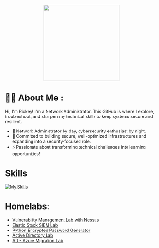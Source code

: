<div id="header" align="center">
  <img src="https://media.giphy.com/media/0b1qyHhqfjKdnLqrF4/giphy.gif?cid=790b7611xvcw4htccde9lov042tzyijdowg62eyw2o7fzg7v&ep=v1_stickers_search&rid=giphy.gif&ct=s" width="250"/>

</div>
<h1>
  
# :man_technologist: About Me :
Hi, I'm Rickey! I'm a Network Administrator. This GitHub is where I explore, troubleshoot, and sharpen my technical skills to keep systems secure and resilient.
*   🧠  Network Administrator by day, cybersecurity enthusiast by night.
*   🎯  Committed to building secure, well-optimized infrastructures and expanding into a security-focused role.
*   ⚡  Passionate about transforming technical challenges into learning opportunities!
  # Skills 
[![My Skills](https://skillicons.dev/icons?i=azure,powershell,linux,kali,apple,py,vscode,windows)](https://skillicons.dev)
# Homelabs:
- [Vulnerability Management Lab with Nessus](https://github.com/StarksRepo/Vulnerability-Management-Lab.git)
- [Elastic Stack SIEM Lab](https://github.com/StarksRepo/Elastic-SIEM-Lab.git)
- [Python Encrypted Password Generator](https://github.com/StarksRepo/Encrypted-Password-Generator-via-Python.git)
- [Active Directory Lab](https://github.com/StarksRepo/Active-Directory-Lab.git)
- [ AD - Azure Migration Lab](https://github.com/StarksRepo/AD-and-Azure-AD-Synchronization-Project.git)
